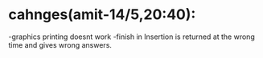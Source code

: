 # cahnges(amit-14/5,20:40):
-graphics printing doesnt work
-finish in Insertion is returned at the wrong time and gives wrong answers.
